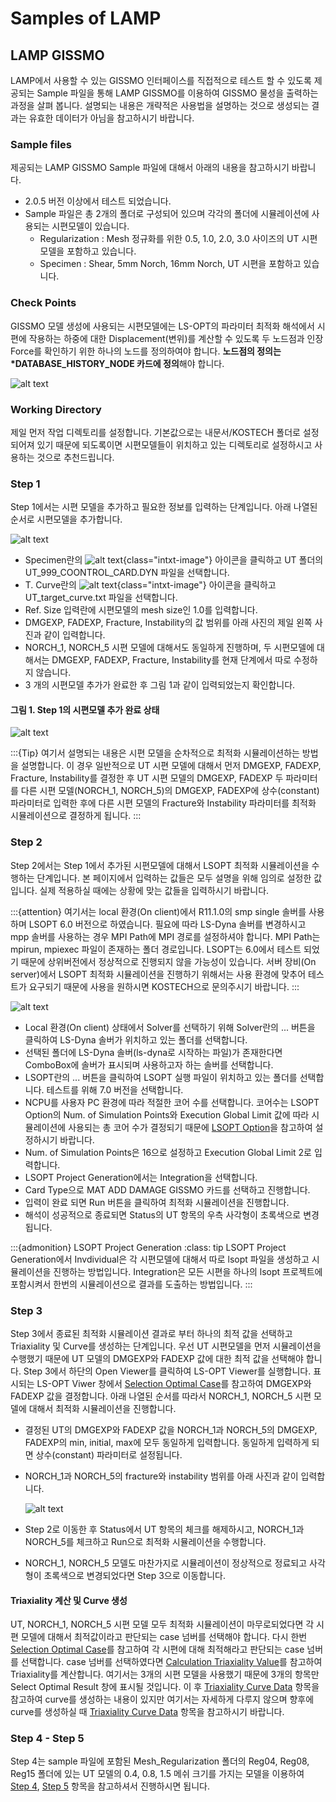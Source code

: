 # Samples of LAMP

## LAMP GISSMO

LAMP에서 사용할 수 있는 GISSMO 인터페이스를 직접적으로 테스트 할 수 있도록 제공되는 Sample 파일을 통해 LAMP GISSMO를 이용하여 GISSMO 물성을 출력하는 과정을 살펴 봅니다. 설명되는 내용은 개략적은 사용법을 설명하는 것으로 생성되는 결과는 유효한 데이터가 아님을 참고하시기 바랍니다.

### Sample files

제공되는 LAMP GISSMO Sample 파일에 대해서 아래의 내용을 참고하시기 바랍니다.

- 2.0.5 버전 이상에서 테스트 되었습니다.
- Sample 파일은 총 2개의 폴더로 구성되어 있으며 각각의 폴더에 시뮬레이션에 사용되는 시편모델이 있습니다.
  - Regularization : Mesh 정규화를 위한 0.5, 1.0, 2.0, 3.0 사이즈의 UT 시편 모델을 포함하고 있습니다.
  - Specimen : Shear, 5mm Norch, 16mm Norch, UT 시편을 포함하고 있습니다.

### Check Points

GISSMO 모델 생성에 사용되는 시편모델에는 LS-OPT의 파라미터 최적화 해석에서 시편에 작용하는 하중에 대한 Displacement(변위)를 계산할 수 있도록 두 노드점과 인장 Force를 확인하기 위한 하나의 노드를 정의하여야 합니다. **노드점의 정의는 *DATABASE_HISTORY_NODE 카드에 정의**해야 합니다.

![alt text](images/gissmo/DatabaseHistoryNodeID.png)

### Working Directory

제일 먼저 작업 디렉토리를 설정합니다. 기본값으로는 내문서/KOSTECH 폴더로 설정되어져 있기 때문에 되도록이면 시편모델들이 위치하고 있는 디렉토리로 설정하시고 사용하는 것으로 추천드립니다.

### Step 1

Step 1에서는 시편 모델을 추가하고 필요한 정보를 입력하는 단계입니다. 아래 나열된 순서로 시편모델을 추가합니다.

![alt text](images/gissmo/SampleStep1.png)

- Specimen란의 ![alt text](images/gissmo/Icon0.png){class="intxt-image"} 아이콘을 클릭하고 UT 폴더의 UT_999_COONTROL_CARD.DYN 파일을 선택합니다.
- T. Curve란의 ![alt text](images/gissmo/OpenTargetCurveIcon.png){class="intxt-image"} 아이콘을 클릭하고 UT_target_curve.txt 파일을 선택합니다.
- Ref. Size 입력란에 시편모델의 mesh size인 1.0를 입력합니다.
- DMGEXP, FADEXP, Fracture, Instability의 값 범위를 아래 사진의 제일 왼쪽 사진과 같이 입력합니다.
- NORCH_1, NORCH_5 시편 모델에 대해서도 동일하게 진행하며, 두 시편모델에 대해서는 DMGEXP, FADEXP, Fracture, Instability를 현재 단계에서 따로 수정하지 않습니다.
- 3 개의 시편모델 추가가 완료한 후 그림 1과 같이 입력되었는지 확인합니다.

#### 그림 1. Step 1의 시편모델 추가 완료 상태

![alt text](images/gissmo/CompleteSampleStep1.png)

:::{Tip}
여기서 설명되는 내용은 시편 모델을 순차적으로 최적화 시뮬레이션하는 방법을 설명합니다. 이 경우 일반적으로 UT 시편 모델에 대해서 먼저 DMGEXP, FADEXP, Fracture, Instability를 결정한 후 UT 시편 모델의 DMGEXP, FADEXP 두 파라미터를 다른 시편 모델(NORCH_1, NORCH_5)의 DMGEXP, FADEXP에 상수(constant) 파라미터로 입력한 후에 다른 시편 모델의 Fracture와 Instability 파라미터를 최적화 시뮬레이션으로 결정하게 됩니다.
:::

### Step 2

Step 2에서는 Step 1에서 추가된 시편모델에 대해서 LSOPT 최적화 시뮬레이션을 수행하는 단계입니다. 본 페이지에서 입력하는 값들은 모두 설명을 위해 임의로 설정한 값입니다. 실제 적용하실 때에는 상황에 맞는 값들을 입력하시기 바랍니다.

:::{attention}
여기서는 local 환경(On client)에서 R11.1.0의 smp single 솔버를 사용하며 LSOPT 6.0 버전으로 하였습니다. 필요에 따라 LS-Dyna 솔버를 변경하시고 mpp 솔버를 사용하는 경우 MPI Path에 MPI 경로를 설정하셔야 합니다. MPI Path는 mpirun, mpiexec 파일이 존재하는 폴더 경로입니다. LSOPT는 6.0에서 테스트 되었기 때문에 상위버전에서 정상적으로 진행되지 않을 가능성이 있습니다. 서버 장비(On server)에서 LSOPT 최적화 시뮬레이션을 진행하기 위해서는 사용 환경에 맞추어 테스트가 요구되기 때문에 사용을 원하시면 KOSTECH으로 문의주시기 바랍니다.
:::

![alt text](images/gissmo/SampleStep2.png)

- Local 환경(On client) 상태에서 Solver를 선택하기 위해 Solver란의 ... 버튼을 클릭하여 LS-Dyna 솔버가 위치하고 있는 폴더를 선택합니다.
- 선택된 폴더에 LS-Dyna 솔버(ls-dyna로 시작하는 파일)가 존재한다면 ComboBox에 솔버가 표시되며 사용하고자 하는 솔버를 선택합니다.
- LSOPT란의 ... 버튼을 클릭하여 LSOPT 실행 파일이 위치하고 있는 폴더를 선택합니다. 테스트를 위해 7.0 버전을 선택합니다.
- NCPU를 사용자 PC 환경에 따라 적절한 코어 수를 선택합니다. 코어수는 LSOPT Option의 Num. of Simulation Points와 Execution Global Limit 값에 따라 시뮬레이션에 사용되는 총 코어 수가 결정되기 때문에 [LSOPT Option](./lamp_gissmo#lsopt-option)을 참고하여 설정하시기 바랍니다.
- Num. of Simulation Points은 16으로 설정하고 Execution Global Limit 2로 입력합니다.
- LSOPT Project Generation에서는 Integration을 선택합니다.
- Card Type으로 MAT ADD DAMAGE GISSMO 카드를 선택하고 진행합니다.
- 입력이 완료 되면 Run 버튼을 클릭하여 최적화 시뮬레이션을 진행합니다.
- 해석이 성공적으로 종료되면 Status의 UT 항목의 우측 사각형이 초록색으로 변경됩니다.

:::{admonition} LSOPT Project Generation
:class: tip
LSOPT Project Generation에서 Invdividual은 각 시편모델에 대해서 따로 lsopt 파일을 생성하고 시뮬레이션을 진행하는 방법입니다. Integration은 모든 시편을 하나의 lsopt 프로젝트에 포함시켜서 한번의 시뮬레이션으로 결과를 도출하는 방법입니다.
:::

### Step 3

Step 3에서 종료된 최적화 시뮬레이션 결과로 부터 하나의 최적 값을 선택하고 Triaxiality 및 Curve를 생성하는 단계입니다.
우선 UT 시편모델을 먼저 시뮬레이션을 수행했기 때문에 UT 모델의 DMGEXP와 FADEXP 값에 대한 최적 값을 선택해야 합니다.
Step 3에서 하단의 Open Viewer를 클릭하여 LS-OPT Viewer를 실행합니다. 표시되는 LS-OPT Viwer 창에서 [Selection Optimal Case](./lamp_gissmo#selection-optimal-case)를 참고하여 DMGEXP와 FADEXP 값을 결정합니다. 아래 나열된 순서를 따라서 NORCH_1, NORCH_5 시편 모델에 대해서 최적화 시뮬레이션을 진행합니다.

- 결정된 UT의 DMGEXP와 FADEXP 값을 NORCH_1과 NORCH_5의 DMGEXP, FADEXP의 min, initial, max에 모두 동일하게 입력합니다. 동일하게 입력하게 되면 상수(constant) 파라미터로 설정됩니다. 
- NORCH_1과 NORCH_5의 fracture와 instability 범위를 아래 사진과 같이 입력합니다.

    ![alt text](images/gissmo/Norch1-5_Parameters.png)

- Step 2로 이동한 후 Status에서 UT 항목의 체크를 해제하시고, NORCH_1과 NORCH_5를 체크하고 Run으로 최적화 시뮬레이션을 수행합니다.
- NORCH_1, NORCH_5 모델도 마찬가지로 시뮬레이션이 정상적으로 정료되고 사각형이 초록색으로 변경되었다면 Step 3으로 이동합니다.

#### Triaxiality 계산 및 Curve 생성

UT, NORCH_1, NORCH_5 시편 모델 모두 최적화 시뮬레이션이 마무로되었다면 각 시편 모델에 대해서 최적값이라고 판단되는 case 넘버를 선택해야 합니다. 다시 한번 [Selection Optimal Case](./lamp_gissmo#selection-optimal-case)를 참고하여 각 시편에 대해 최적해라고 판단되는 case 넘버를 선택합니다. case 넘버를 선택하였다면 [Calculation Triaxiality Value](./lamp_gissmo#calculation-triaxiality-value)를 참고하여 Triaxiality를 계산합니다. 여기서는 3개의 시편 모델을 사용했기 때문에 3개의 항목만 Select Optimal Result 창에 표시될 것입니다. 이 후 [Triaxiality Curve Data](./lamp_gissmo#triaxility-curve-data) 항목을 참고하여 curve를 생성하는 내용이 있지만 여기서는 자세하게 다루지 않으며 향후에 curve를 생성하실 때 [Triaxiality Curve Data](./lamp_gissmo#triaxility-curve-data) 항목을 참고하시기 바랍니다.

### Step 4 - Step 5

Step 4는 sample 파일에 포함된 Mesh_Regularization 폴더의 Reg04, Reg08, Reg15 폴더에 있는 UT 모델의 0.4, 0.8, 1.5 메쉬 크기를 가지는 모델을 이용하여 [Step 4](./lamp_gissmo#step-4), [Step 5](./lamp_gissmo#step-5) 항목을 참고하셔서 진행하시면 됩니다. 